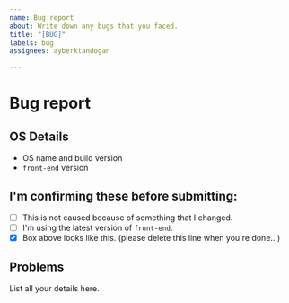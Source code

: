 ```yaml
---
name: Bug report
about: Write down any bugs that you faced.
title: "[BUG]"
labels: bug
assignees: ayberktandogan

---
```


# Bug report

## OS Details
- OS name and build version
- `front-end` version

## I'm confirming these before submitting:
- [ ] This is not caused because of something that I changed.
- [ ] I'm using the latest version of `front-end`.
- [x] Box above looks like this. (please delete this line when you're done...)
<!--
  If the box is not ticked, issue will be closed without any notice.
  One bug for one issue. Please open another issue if you faced multiple bugs.
-->

## Problems

<!--
 * What are you trying to do?
 * What do you want to happen?
 * What really happens? (Nothing is never a good answer.)
-->

List all your details here.
